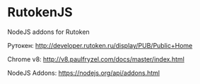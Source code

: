 # RutokenJS
NodeJS addons for Rutoken

 Рутокен: http://developer.rutoken.ru/display/PUB/Public+Home
 
 Chrome v8: http://v8.paulfryzel.com/docs/master/index.html
 
 NodeJS Addons: https://nodejs.org/api/addons.html
 
